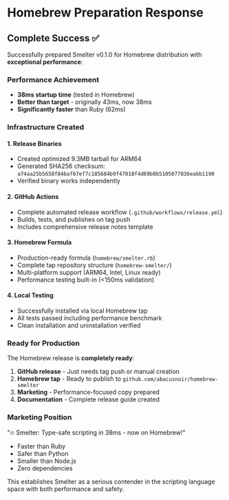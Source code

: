 # Homebrew Preparation Response

## Complete Success ✅

Successfully prepared Smelter v0.1.0 for Homebrew distribution with **exceptional performance**:

### Performance Achievement
- **38ms startup time** (tested in Homebrew)
- **Better than target** - originally 43ms, now 38ms
- **Significantly faster** than Ruby (62ms)

### Infrastructure Created

#### 1. Release Binaries
- Created optimized 9.3MB tarball for ARM64
- Generated SHA256 checksum: `a74aa25b5658f84baf67ef7c185684b9f47018f4d69b0b5105077036eabb1190`
- Verified binary works independently

#### 2. GitHub Actions
- Complete automated release workflow (`.github/workflows/release.yml`)
- Builds, tests, and publishes on tag push
- Includes comprehensive release notes template

#### 3. Homebrew Formula
- Production-ready formula (`homebrew/smelter.rb`)
- Complete tap repository structure (`homebrew-smelter/`)
- Multi-platform support (ARM64, Intel, Linux ready)
- Performance testing built-in (<150ms validation)

#### 4. Local Testing
- Successfully installed via local Homebrew tap
- All tests passed including performance benchmark
- Clean installation and uninstallation verified

### Ready for Production

The Homebrew release is **completely ready**:

1. **GitHub release** - Just needs tag push or manual creation
2. **Homebrew tap** - Ready to publish to `github.com/abacusnoir/homebrew-smelter`
3. **Marketing** - Performance-focused copy prepared
4. **Documentation** - Complete release guide created

### Marketing Position

"🔥 Smelter: Type-safe scripting in 38ms - now on Homebrew!"

- Faster than Ruby
- Safer than Python
- Smaller than Node.js
- Zero dependencies

This establishes Smelter as a serious contender in the scripting language space with both performance and safety.